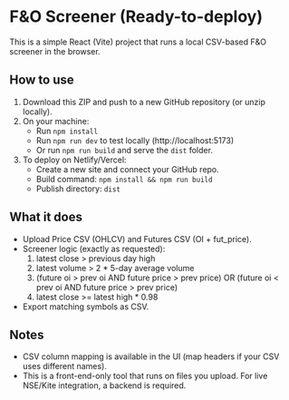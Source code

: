 # F&O Screener (Ready-to-deploy)

This is a simple React (Vite) project that runs a local CSV-based F&O screener in the browser.

## How to use
1. Download this ZIP and push to a new GitHub repository (or unzip locally).
2. On your machine:
   - Run `npm install`
   - Run `npm run dev` to test locally (http://localhost:5173)
   - Or run `npm run build` and serve the `dist` folder.
3. To deploy on Netlify/Vercel:
   - Create a new site and connect your GitHub repo.
   - Build command: `npm install && npm run build`
   - Publish directory: `dist`

## What it does
- Upload Price CSV (OHLCV) and Futures CSV (OI + fut_price).
- Screener logic (exactly as requested):
  1) latest close > previous day high
  2) latest volume > 2 * 5-day average volume
  3) (future oi > prev oi AND future price > prev price) OR (future oi < prev oi AND future price > prev price)
  4) latest close >= latest high * 0.98
- Export matching symbols as CSV.

## Notes
- CSV column mapping is available in the UI (map headers if your CSV uses different names).
- This is a front-end-only tool that runs on files you upload. For live NSE/Kite integration, a backend is required.
